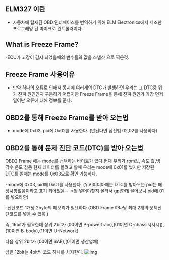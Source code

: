 ## ELM327 이란
- 자동차에 탑재된 OBD 인터페이스를 번역하기 위해 ELM Electronics에서 제조한 프로그래밍 된 마이크로 컨트롤러이다.

## What is Freeze Frame?
-ECU가 고장이 감지 되었을때의 변수들의 값을 스냅샷 으로 찍은것.

## Freeze Frame 사용이유
- 만약 하나의 오류로 인해서 동시에 여러개의 DTC가 발생하면 우리는 그 DTC중 뭐가 진짜 원인인지 구분하기 어렵지만 Freeze Frame을 통해 진짜 원인가 가장 먼저 일어난 오류에 대해 정보를 준다.

## OBD2를 통해 Freeze Frame를 받아 오는법
- mode에 0x02, pid에 0x02를 사용한다. (안된다면 십진법 02,02를 사용하자)

## OBD2를 통해 문제 진단 코드(DTC)를 받아 오는법
OBD2 Frame 에는 mode를 선택하는 바이트가 있다.현재 우리가 rpm값, 속도 값,냉각수 온도 값등 현재 데이터를 볼려고 할때 우리는 mode에 0x01를 썼지만 저장된 DTC를 쓸때는 mode를 0x03으로 확인 가능하다.

-mode에 0x03, pid에 0x01를 사용한다. (위키피디아에는 DTC를 받아오는 pid는 해당사항없음이라고 표기 되어있음--->뭘 넣어야할지 몰라서 gpt한테 물어보니 pid에 01를 넣으라함)

-진단코드 1개당 2byte의 메모리가 필요하다.(OBD Frame 하나당 최대 2개의 문제진단코드를 넣을 수 있음.) 

즉, 16bit가 필요한데 상위 2bit가 (00이면 P-powertrain),(01이면 C-chassis[샤시]), (10이면 B-body),(11이면 U-Network) 

다음 상위 2bit가 (00이면 SAE),(01이면 생산업체)

남은 12bit는 4bit씩 코드 하나를 차지한다.
![img](https://img1.daumcdn.net/thumb/R1280x0/?scode=mtistory2&fname=https%3A%2F%2Ft1.daumcdn.net%2Ftistoryfile%2Ffs8%2F16_tistory_2008_08_20_09_01_48ab5ecf14823%3Foriginal)